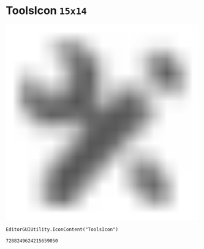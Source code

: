 # ToolsIcon `15x14`
<img src="/img/ToolsIcon.png" width=512 height=512>

``` CSharp
EditorGUIUtility.IconContent("ToolsIcon")
```
```
7288249624215659050
```

